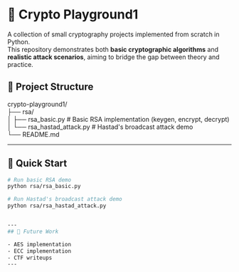 # 🔐 Crypto Playground1
A collection of small cryptography projects implemented from scratch in Python.  
This repository demonstrates both **basic cryptographic algorithms** and **realistic attack scenarios**, aiming to bridge the gap between theory and practice.


## 📁 Project Structure
crypto-playground1/  
├── rsa/  
│   ├── rsa_basic.py           # Basic RSA implementation (keygen, encrypt, decrypt)  
│   └── rsa_hastad_attack.py   # Hastad's broadcast attack demo  
└── README.md

---
## 🚀 Quick Start
```bash
# Run basic RSA demo
python rsa/rsa_basic.py

# Run Hastad's broadcast attack demo
python rsa/rsa_hastad_attack.py


---
## 📌 Future Work

- AES implementation
- ECC implementation
- CTF writeups
---



